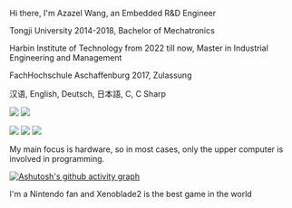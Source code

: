 Hi there, I'm Azazel Wang, an Embedded R&D Engineer

Tongji University 2014-2018, Bachelor of Mechatronics

Harbin Institute of Technology from 2022 till now, Master in Industrial Engineering and Management

FachHochschule Aschaffenburg 2017, Zulassung

汉语, English, Deutsch, 日本語, C, C Sharp

[![](https://img.shields.io/badge/iphone%2014pro-purple?style=flat-square&logo=apple&logoColor=ffffff&color=purple&labelColor=black)](https://www.apple.com/)
[![](https://img.shields.io/badge/NVDIA-3060Ti-darkgreen?style=flat-square&logo=NVIDIA&logoColor=ffffff&labelColor=black)](https://www.nvidia.cn/)

[![](https://img.shields.io/badge/Steam-171a21?style=flat-square&logo=steam&logoColor=ffffff)](https://steamcommunity.com/id/antzuhl)
![](https://img.shields.io/badge/-Nintendo%20Switch-e60012?style=flat-square&logo=nintendo%20switch&logoColor=ffffff)
![](https://img.shields.io/badge/-Arknights-007396?style=flat-square&logo=Arknights&logoColor=ffffff)

My main focus is hardware, so in most cases, only the upper computer is involved in programming.

[![Ashutosh's github activity graph](https://github-readme-activity-graph.vercel.app/graph?username=azazelw&theme=github-light)](https://github.com/azazelw/github-readme-activity-graph)

I'm a Nintendo fan and Xenoblade2 is the best game in the world
